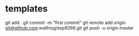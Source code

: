 # templates

git add .
git commit -m "first commit"
git remote add origin git@github.com:wallhisg/esp8266.git
git push -u origin master
